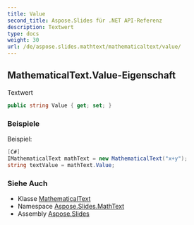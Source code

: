 ```yaml
---
title: Value
second_title: Aspose.Slides für .NET API-Referenz
description: Textwert
type: docs
weight: 30
url: /de/aspose.slides.mathtext/mathematicaltext/value/
---
```


## MathematicalText.Value-Eigenschaft

Textwert

```csharp
public string Value { get; set; }
```

### Beispiele

Beispiel:

```csharp
[C#]
IMathematicalText mathText = new MathematicalText("x+y");
string textValue = mathText.Value;
```

### Siehe Auch

* Klasse [MathematicalText](../../mathematicaltext)
* Namespace [Aspose.Slides.MathText](../../mathematicaltext)
* Assembly [Aspose.Slides](../../../)

<!-- DO NOT EDIT: generiert von xmldocmd für Aspose.Slides.dll -->
